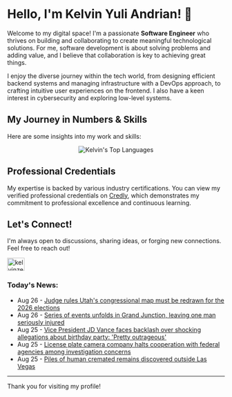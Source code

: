 # Hello, I'm Kelvin Yuli Andrian! 👋

Welcome to my digital space! I'm a passionate **Software Engineer** who thrives on building and collaborating to create meaningful technological solutions. For me, software development is about solving problems and adding value, and I believe that collaboration is key to achieving great things.

I enjoy the diverse journey within the tech world, from designing efficient backend systems and managing infrastructure with a DevOps approach, to crafting intuitive user experiences on the frontend. I also have a keen interest in cybersecurity and exploring low-level systems.

## My Journey in Numbers & Skills

Here are some insights into my work and skills:

<p align="center">
  <img src="https://github-readme-stats.vercel.app/api/top-langs/?username=kelvinzer0&layout=compact&theme=radical" alt="Kelvin's Top Languages" />
</p>

## Professional Credentials

My expertise is backed by various industry certifications. You can view my verified professional credentials on [Credly](https://www.credly.com/users/kelvin-yuli-andrian/badges), which demonstrates my commitment to professional excellence and continuous learning.

## Let's Connect!

I'm always open to discussions, sharing ideas, or forging new connections. Feel free to reach out!

<p align="left">
    <a href="https://linkedin.com/in/kelvinzero" target="blank"><img align="center" src="https://cdn.jsdelivr.net/npm/simple-icons@3.0.1/icons/linkedin.svg" alt="kelvinzero" height="30" width="40" /></a>
</p>

### Today's News:

<!-- feed start -->
- Aug 26 - [Judge rules Utah's congressional map must be redrawn for the 2026 elections](https://www.yahoo.com/news/articles/judge-rules-utahs-congressional-map-012653882.html)
- Aug 26 - [Series of events unfolds in Grand Junction, leaving one man seriously injured](https://www.yahoo.com/news/articles/series-events-unfolds-grand-junction-000500851.html)
- Aug 25 - [Vice President JD Vance faces backlash over shocking allegations about birthday party: 'Pretty outrageous'](https://www.yahoo.com/news/articles/vice-president-jd-vance-faces-233000418.html)
- Aug 25 - [License plate camera company halts cooperation with federal agencies among investigation concerns](https://www.yahoo.com/news/articles/license-plate-camera-company-halts-225436172.html)
- Aug 25 - [Piles of human cremated remains discovered outside Las Vegas](https://www.yahoo.com/news/articles/piles-human-cremated-remains-discovered-221700125.html)
<!-- feed end -->

---

Thank you for visiting my profile!
